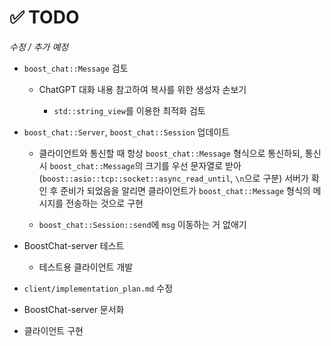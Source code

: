 # ✅ TODO

*수정 / 추가 예정*

- `boost_chat::Message` 검토

    - ChatGPT 대화 내용 참고하여 복사를 위한 생성자 손보기

        - `std::string_view`를 이용한 최적화 검토

- `boost_chat::Server`, `boost_chat::Session` 업데이트

    - 클라이언트와 통신할 때 항상 `boost_chat::Message` 형식으로 통신하되, 통신 시 `boost_chat::Message`의 크기를 우선 문자열로 받아(`boost::asio::tcp::socket::async_read_until`, `\n`으로 구분) 서버가 확인 후 준비가 되었음을 알리면 클라이언트가 `boost_chat::Message` 형식의 메시지를 전송하는 것으로 구현

    - `boost_chat::Session::send`에 `msg` 이동하는 거 없애기

- BoostChat-server 테스트

    - 테스트용 클라이언트 개발

- `client/implementation_plan.md` 수정

- BoostChat-server 문서화

- 클라이언트 구현
